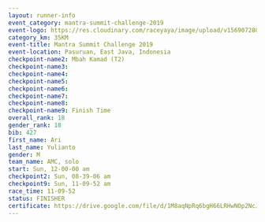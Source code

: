 ```yaml
---
layout: runner-info 
event_category: mantra-summit-challenge-2019 
event-logo: https://res.cloudinary.com/raceyaya/image/upload/v1569072809/logo/mantra-image_segrbx.jpg
category_km: 35KM 
event-title: Mantra Summit Challenge 2019 
event-location: Pasuruan, East Java, Indonesia 
checkpoint-name2: Mbah Kamad (T2) 
checkpoint-name3: 
checkpoint-name4: 
checkpoint-name5: 
checkpoint-name6: 
checkpoint-name7: 
checkpoint-name8: 
checkpoint-name9: Finish Time
overall_rank: 18
gender_rank: 18
bib: 427
first_name: Ari
last_name: Yulianto
gender: M
team_name: AMC, solo
start: Sun, 12-00-00 am
checkpoint2: Sun, 08-39-06 am
checkpoint9: Sun, 11-09-52 am
race_time: 11-09-52
status: FINISHER
certificate: https://drive.google.com/file/d/1M8aqNpRq6bgH66LRHwNOp2NcJMK9yHk_/view?usp=sharing
---
```

